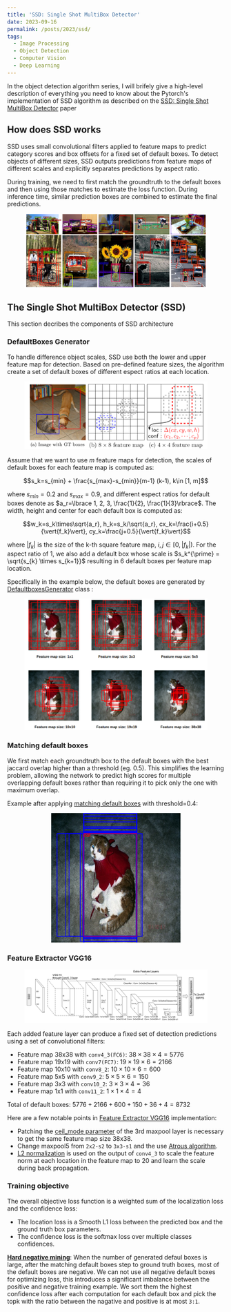 ```yaml
---
title: 'SSD: Single Shot MultiBox Detector'
date: 2023-09-16
permalink: /posts/2023/ssd/
tags:
  - Image Processing
  - Object Detection
  - Computer Vision
  - Deep Learning
---
```


In the object detection algorithm series, I will brifely give a high-level description of everything you need to know about the Pytorch's implementation of SSD algorithm as described on the [SSD: Single Shot MultiBox Detector](https://arxiv.org/abs/1512.02325) paper

## How does SSD works

SSD uses small convolutional filters applied to feature maps to predict category scores and box offsets for a fixed set of default boxes. To detect objects of different sizes, SSD outputs predictions from feature maps of different scales and explicitly separates predictions by aspect ratio.

During training, we need to first match the groundtruth to the default boxes and then using those matches to estimate the loss function. During inference time, similar prediction boxes are combined to estimate the final predictions.

<head>
    <style type="text/css">
        figure{text-align: center;}
        math{text-align: center;}
    </style>
</head>

<figure>
    <img src='/images/posts/ssd/detection_examples_coco.jpg'>
</figure>

## The Single Shot MultiBox Detector (SSD)
This section decribes the components of SSD architecture

### DefaultBoxes Generator
To handle difference object scales, SSD use both the lower and upper feature map for detection. Based on pre-defined feature sizes, the algorithm create a set of default boxes of different espect ratios at each location.

<figure>
    <img src='/images/posts/ssd/ssd_framework.jpg'>
</figure>

Assume that we want to use $m$ feature maps for detection, the scales of default boxes for each feature map is computed as:

$$s_k=s_{min} + \frac{s_{max}-s_{min}}{m-1} (k-1), k\in [1, m]$$

where $s_{min}=0.2$ and $s_{max}=0.9$, and different espect ratios for default boxes denote as $a_r=\lbrace 1, 2, 3, \frac{1}{2}, \frac{1}{3}\rbrace$. The width, height and center for each default box is computed as:

$$w_k=s_k\times\sqrt{a_r}, h_k=s_k/\sqrt{a_r}, cx_k=\frac{i+0.5}{\vert{f_k}\vert}, cy_k=\frac{j+0.5}{\vert{f_k}\vert}$$

where $\vert{f_k}\vert$ is the size of the k-th square feature map, $i,j \in [0, \vert{f_k}\vert)$. For the aspect ratio of 1, we also add a default box whose scale is $s_k^{\prime} = \sqrt{s_{k} \times s_{k+1}}$ resulting in 6 default boxes per feature map location.

Specifically in the example below, the default boxes are generated by [DefaultboxesGenerator](https://github.com/tuongtranngoc/SSD/blob/main/ssd/data/default_boxes.py#L12) class :

<figure>
    <img src='/images/posts/ssd/dfboxes_generator.png'>
</figure>

### Matching default boxes
We first match each groundtruth box to the default boxes with the best jaccard overlap higher than a threshold (eg. 0.5). This simplifies the learning problem, allowing the network to predict high scores for multiple overlapping default boxes rather than requiring it to pick only the one with maximum overlap.

Example after applying [matching default boxes](https://github.com/tuongtranngoc/SSD/blob/main/ssd/data/voc.py#L36) with threshold=0.4:

<figure>
    <img src='/images/posts/ssd/matched_dfboxes.png'>
</figure>

### Feature Extractor VGG16

<figure>
    <img src='/images/posts/ssd/vgg16.png'>
</figure>

Each added feature layer can produce a fixed set of detection predictions using a set of convolutional filters: 
+ Feature map 38x38 with `conv4_3(FC6)`: $38 \times 38 \times 4 = 5776$
+ Feature map 19x19 with `conv7(FC7)`: $19 \times 19 \times 6 = 2166$
+ Feature map 10x10 with `conv8_2`: $10 \times 10 \times 6 = 600$
+ Feature map 5x5 with `conv9_2`: $5 \times 5 \times 6 = 150$
+ Feature map 3x3 with `conv10_2`: $3 \times 3 \times 4 = 36$
+ Feature map 1x1 with `conv11_2`: $1 \times 1 \times 4 = 4$

Total of default boxes: $5776+2166+600+150+36+4=8732$

Here are a few notable points in [Feature Extractor VGG16]() implementation:
+ Patching the [ceil_mode parameter]() of the 3rd maxpool layer is necessary to get the same feature map size 38x38.
+ Change maxpool5 from `2x2-s2` to `3x3-s1` and the use [Atrous algorithm]().
+ [L2 normalization]() is used on the output of `conv4_3` to scale the feature norm at each location in the feature map to 20 and learn the scale during back propagation.

### Training objective
The overall objective loss function is a weighted sum of the localization loss and the confidence loss:

+ The location loss is a Smooth L1 loss between the predicted box and the ground truth box parameters.
+ The confidence loss is the softmax loss over multiple classes confidences.

[**Hard negative mining**](): When the number of generated defaul boxes is large,  after the matching default boxes step to ground truth boxes, most of the default boxes are negative. We can not use all negative default boxes for optimizing loss, this introduces a significant imbalance between the positive and negative training example. We sort them the highest confidence loss after each computation for each default box and pick the topk with the ratio between the nagative and positive is at most `3:1`.

